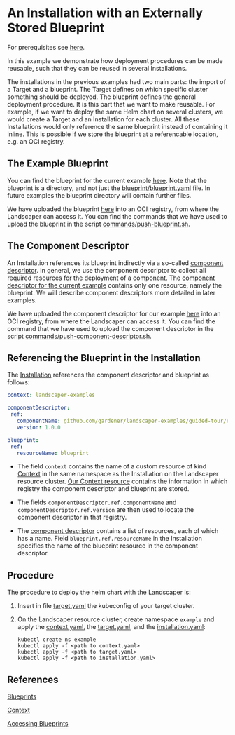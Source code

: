 # An Installation with an Externally Stored Blueprint

For prerequisites see [here](../../README.md#prerequisites-and-basic-definitions).

In this example we demonstrate how deployment procedures can be made reusable, such that they can be reused in 
several Installations.

The installations in the previous examples had two main parts: the import of a Target and a blueprint.
The Target defines on which specific cluster something should be deployed. 
The blueprint defines the general deployment procedure. It is this part that we want to make reusable.
For example, if we want to deploy the same Helm chart on several clusters, we would create a Target and an Installation
for each cluster. All these Installations would only reference the same blueprint instead of containing it inline.
This is possible if we store the blueprint at a referencable location, e.g. an OCI registry.

## The Example Blueprint

You can find the blueprint for the current example [here](./blueprint). 
Note that the blueprint is a directory, and not just the [blueprint/blueprint.yaml](./blueprint/blueprint.yaml) file.
In future examples the blueprint directory will contain further files.

We have uploaded the blueprint
[here](https://eu.gcr.io/gardener-project/landscaper/examples/blueprints/guided-tour/external-blueprint)
into an OCI registry, from where the Landscaper can access it.
You can find the commands that we have used to upload the blueprint in the script 
[commands/push-blueprint.sh](./commands/push-blueprint.sh).


## The Component Descriptor

An Installation references its blueprint indirectly via a so-called 
[component descriptor](../../../concepts/Glossary.md#_component-descriptor_).
In general, we use the component descriptor to collect all required resources for the deployment of a component.
The [component descriptor for the current example](./component-descriptor.yaml) contains only one resource, namely the 
blueprint. We will describe component descriptors more detailed in later examples.

We have uploaded the component descriptor for our example
[here](https://eu.gcr.io/gardener-project/landscaper/examples/component-descriptors/github.com/gardener/landscaper-examples/guided-tour/external-blueprint)
into an OCI registry, from where the Landscaper can access it.
You can find the command that we have used to upload the component descriptor in the script
[commands/push-component-descriptor.sh](./commands/push-component-descriptor.sh).


## Referencing the Blueprint in the Installation

The [Installation](./installation/installation.yaml) references the component descriptor and blueprint as follows:  

```yaml
context: landscaper-examples

componentDescriptor:
 ref:
   componentName: github.com/gardener/landscaper-examples/guided-tour/external-blueprint
   version: 1.0.0

blueprint:
 ref:
   resourceName: blueprint
```

- The field `context` contains the name of a custom resource of kind [Context](../../../usage/Context.md) 
  in the same namespace as the Installation on the Landscaper resource cluster.
  [Our Context resource](./installation/context.yaml) contains the information in which registry the component 
  descriptor and blueprint are stored.

- The fields `componentDescriptor.ref.componentName` and `componentDescriptor.ref.version` are then used to locate the 
  component descriptor in that registry. 

- The [component descriptor](./component-descriptor.yaml) contains a list of resources, each of which has a name.
  Field `blueprint.ref.resourceName` in the Installation specifies the name of the blueprint resource in the 
  component descriptor. 


## Procedure

The procedure to deploy the helm chart with the Landscaper is:

1. Insert in file [target.yaml](installation/target.yaml) the kubeconfig of your target cluster.

2. On the Landscaper resource cluster, create namespace `example` and apply
   the [context.yaml](./installation/context.yaml),
   the [target.yaml](installation/target.yaml), and the [installation.yaml](installation/installation.yaml):

   ```shell
   kubectl create ns example
   kubectl apply -f <path to context.yaml>
   kubectl apply -f <path to target.yaml>
   kubectl apply -f <path to installation.yaml>
   ```


## References 

[Blueprints](../../../usage/Blueprints.md)

[Context](../../../usage/Context.md)

[Accessing Blueprints](../../../usage/AccessingBlueprints.md)
